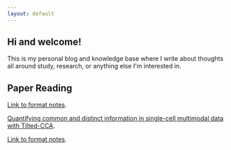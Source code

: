 ```yaml
---
layout: default
---
```


## Hi and welcome!

This is my personal blog and knowledge base where I write about thoughts all around study, research, or anything else I'm interested in.

## Paper Reading

[Link to format notes](./another-page.html).

[Quantifying common and distinct information in single-cell multimodal data with Tilted-CCA](./mypost/06-11-2023.html).

[Link to format notes](./mypost/another-pagecopy.html).